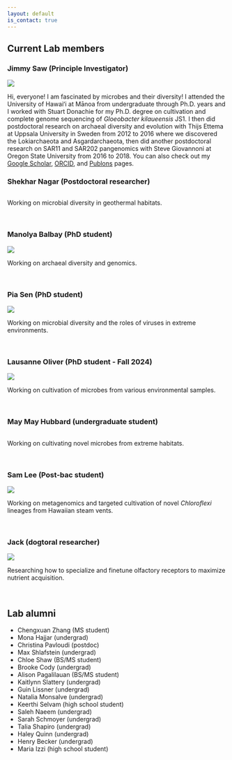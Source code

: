 ```yaml
---
layout: default
is_contact: true
---
```


## Current Lab members

### Jimmy Saw (Principle Investigator)

<img class="profile-picture" src="images/js4.png">

Hi, everyone! I am fascinated by microbes and their diversity! I attended the University of Hawaiʻi at Mānoa from undergraduate through Ph.D. years and I worked with Stuart Donachie for my Ph.D. degree on cultivation and complete genome sequencing of *Gloeobacter kilaueensis* JS1.
I then did postdoctoral research on archaeal diversity and evolution with Thijs Ettema at Uppsala University in Sweden from 2012 to 2016 where we discovered the Lokiarchaeota and Asgardarchaeota, then did another postdoctoral research on SAR11 and SAR202 pangenomics with Steve Giovannoni at Oregon State University from 2016 to 2018.
You can also check out my [Google Scholar](https://scholar.google.com/citations?user=9Vx-JTgAAAAJ&hl=en&oi=ao), [ORCID](https://orcid.org/0000-0001-8353-3854), and [Publons](https://publons.com/researcher/1441615/jimmy-saw/) pages.


### Shekhar Nagar (Postdoctoral researcher)

<img class="profile-picture" src="">

Working on microbial diversity in geothermal habitats.

&nbsp;
&nbsp;

### Manolya Balbay (PhD student)

<img class="profile-picture" src="images/mb.jpg">

Working on archaeal diversity and genomics.

&nbsp;
&nbsp;

### Pia Sen (PhD student)

<img class="profile-picture" src="images/pia.png">

Working on microbial diversity and the roles of viruses in extreme environments.

&nbsp;
&nbsp;

### Lausanne Oliver (PhD student - Fall 2024)

<img class="profile-picture" src="images/llo.png">

Working on cultivation of microbes from various environmental samples.

&nbsp;
&nbsp;

### May May Hubbard (undergraduate student)

<img class="profile-picture" src="">

Working on cultivating novel microbes from extreme habitats.

&nbsp;
&nbsp;

### Sam Lee (Post-bac student)

<img class="profile-picture" src="images/sl.jpg">

Working on metagenomics and targeted cultivation of novel *Chloroflexi* lineages from Hawaiian steam vents.

&nbsp;
&nbsp;

### Jack (dogtoral researcher)

<img class="profile-picture" src="images/jack.jpg">

Researching how to specialize and finetune olfactory receptors to maximize nutrient acquisition.

&nbsp;
&nbsp;

## Lab alumni

  - Chengxuan Zhang (MS student)
  - Mona Hajjar (undergrad)
  - Christina Pavloudi (postdoc)
  - Max Shlafstein (undergrad)
  - Chloe Shaw (BS/MS student)
  - Brooke Cody (undergrad)
  - Alison Pagalilauan (BS/MS student)
  - Kaitlynn Slattery (undergrad)
  - Guin Lissner (undergrad)
  - Natalia Monsalve (undergrad)
  - Keerthi Selvam (high school student)
  - Saleh Naeem (undergrad)
  - Sarah Schmoyer (undergrad)
  - Talia Shapiro (undergrad)
  - Haley Quinn (undergrad)
  - Henry Becker (undergrad)
  - Maria Izzi (high school student)
